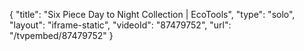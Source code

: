 {
    "title": "Six Piece Day to Night Collection | EcoTools",
    "type": "solo",
    "layout": "iframe-static",
    "videoId": "87479752",
    "url": "\/tvpembed\/87479752"
}